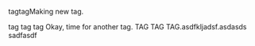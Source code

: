 tagtagMaking new tag.

tag tag tag Okay, time for another tag. TAG TAG TAG.asdfkljadsf.asdasds
sadfasdf
